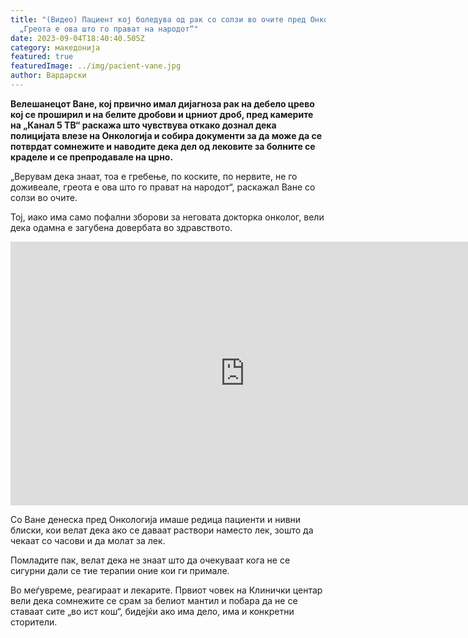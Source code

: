```yaml
---
title: "(Видео) Пациент кој боледува од рак со солзи во очите пред Онкологија:
  „Греота е ова што го прават на народот“"
date: 2023-09-04T18:40:40.505Z
category: македонија
featured: true
featuredImage: ../img/pacient-vane.jpg
author: Вардарски
---
```

<!--StartFragment-->

**Велешанецот Ване, кој првично имал дијагноза рак на дебело црево кој се проширил и на белите дробови и црниот дроб, пред камерите на „Канал 5 ТВ“ раскажа што чувствува откако дознал дека полицијата влезе на Онкологија и собира документи за да може да се потврдат сомнежите и наводите дека дел од лековите за болните се краделе и се препродавале на црно.**

„Верувам дека знаат, тоа е гребење, по коските, по нервите, не го доживеале, греота е ова што го прават на народот“, раскажал Ване со солзи во очите.

Тој, иако има само пофални зборови за неговата докторка онколог, вели дека одамна е загубена довербата во здравството.

<!--EndFragment--><iframe width="750" height="422" src="https://www.youtube.com/embed/RP4T5-Ycprk" title="Велешанецот Ване низ солзи: Греота е ова што го прават, на народот..." frameborder="0" allow="accelerometer; autoplay; clipboard-write; encrypted-media; gyroscope; picture-in-picture; web-share" allowfullscreen></iframe><!--StartFragment-->

Со Ване денеска пред Онкологија имаше редица пациенти и нивни блиски, кои велат дека ако се даваат раствори наместо лек, зошто да чекаат со часови и да молат за лек.

Помладите пак, велат дека не знаат што да очекуваат кога не се сигурни дали се тие терапии оние кои ги примале.

<!--EndFragment--><!--StartFragment-->

Во меѓувреме, реагираат и лекарите. Првиот човек на Клинички центар вели дека сомнежите се срам за белиот мантил и побара да не се ставаат сите „во ист кош“, бидејќи ако има дело, има и конкретни сторители.

<!--EndFragment-->